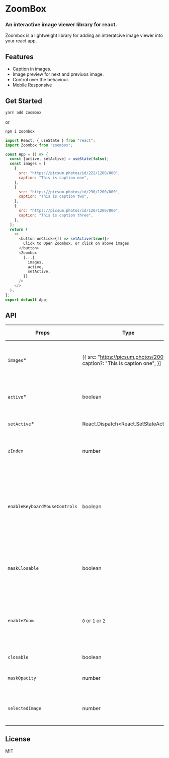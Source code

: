 # ZoomBox

### An interactive image viewer library for react.

Zoombox is a lightweight library for adding an intreratcive image viewer into your react app.

## Features

- Caption in images.
- Image preview for next and previuos image.
- Control over the behaviour.
- Mobile Responsive

## Get Started

```sh
yarn add zoombox
```

or

```sh
npm i zoombox
```

```javascript
import React, { useState } from "react";
import Zoombox from "zoombox";

const App = () => {
  const [active, setActive] = useState(false);
  const images = [
    {
      src: "https://picsum.photos/id/222/1200/800",
      caption: "This is caption one",
    },
    {
      src: "https://picsum.photos/id/230/1200/800",
      caption: "This is caption two",
    },
    {
      src: "https://picsum.photos/id/120/1200/800",
      caption: "This is caption three",
    },
  ];
  return (
    <>
      <button onClick={() => setActive(true)}>
        Click to Open Zoombox, or click on above images
      </button>
      <Zoombox
        {...{
          images,
          active,
          setActive,
        }}
      />
    </>
  );
};
export default App;

```

## API
| Props | Type | Default value | Description |
| --- | ----------- | ----------- |  ----------- |
| `images`* | [{ src: "https://picsum.photos/200", caption?: "This is caption one", }] | []  | Array of images with url of image in 'src'  with optional 'caption' |
| `active`* | boolean | false | To tell Zoombox weather to stay visible or not 
| `setActive`* | React.Dispatch<React.SetStateAction<boolean>> | | To update the external active state
| `zIndex` | number | 10000 | Sets the `z-index` css of ZoomBox's parent container
|`enableKeyboardMouseControls` | boolean | true | Enable / Disable the mouse nad keyboard controls (`right arrow` -> next slide, `left arrow` -> prev slide,  `up arrow` -> zoom in, `down arrow` -> zoom out )
| `maskClosable` | boolean | false | If sets to true, closes the zoombox when clicked on background mask.
|`enableZoom` | `0` or `1` or `2` | 2 | `0` to disable zoom feature, `1` to enable center zoom, `2` for to enable area specific zoom based on cursor position.
|`closable` | boolean | true | enable/disable close icon
|`maskOpacity` | number | 0.8 | sets the opacity of background mask
|`selectedImage`| number | 0 | load the image at given index when zoombox gets opened
 

## License

MIT